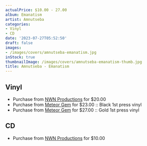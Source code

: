 ```yaml
---
actualPrice: $10.00 - 27.00
album: Emanatism
artist: Amnutseba
categories:
- Vinyl
- CD
date: '2023-07-27T05:52:50'
draft: false
images:
- /images/covers/amnutseba-emanatism.jpg
inStock: true
thumbnailImage: /images/covers/amnutseba-emanatism-thumb.jpg
title: Amnutseba - Emanatism
---
```


## Vinyl
* Purchase from [NWN Productions](http://shop.nwnprod.com/index.php?route=product/product&path=75&product_id=13837&sort=pd.name&order=ASC) for $20.00
* Purchase from [Meteor Gem](https://meteor-gem.com/products/amnutseba-emanatism) for $23.00 :: Black 1st press vinyl
* Purchase from [Meteor Gem](https://meteor-gem.com/products/amnutseba-emanatism) for $27.00 :: Gold 1st press vinyl
## CD
* Purchase from [NWN Productions](http://shop.nwnprod.com/index.php?route=product/product&path=93&product_id=8060&sort=pd.name&order=ASC) for $10.00
